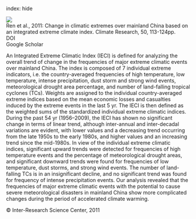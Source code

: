 index: hide

<div class="Citation">
    <div class="Citation-thumb CitationThumb-linked"  data-href="https://doi.org/10.3354/cr01023">
      <img src="https://static.claimspace.cloud/climate-study-static/refs/thumbs/2/Ren_et_al_2011-thumb.png" />
    </div>

  <div class="Citation-body">
    <div class="Citation-text">Ren et al., 2011: Change in climatic extremes over mainland China based on an integrated extreme climate index. <span class="Article-journal">Climate Research, </span><span class="Article-volume">50, </span>113-124pp.</div>
    <div class="Citation-links">
      <div class="CitationLink" data-href="https://doi.org/10.3354/cr01023">
        <div class="CitationLink-icon CitationLink-Doi"></div>
        <div class="CitationLink-text">DOI</div>
      </div>
      <div class="CitationLink" data-href="https://scholar.google.com/scholar?q=10.3354/cr01023">
        <div class="CitationLink-icon CitationLink-Scholar"></div>
        <div class="CitationLink-text">Google Scholar</div>
      </div>
    </div>
  </div>
</div>

An Integrated Extreme Climatic Index (IECI) is defined for analyzing the overall trend of change in the frequencies of major extreme climatic events over mainland China. The index is composed of 7 individual extreme indicators, i.e. the country-averaged frequencies of high temperature, low temperature, intense precipitation, dust storm and strong wind events, meteorological drought area percentage, and number of land-falling tropical cyclones (TCs). Weights are assigned to the individual country-averaged extreme indices based on the mean economic losses and casualties induced by the extreme events in the last 5 yr. The IECI is then defined as the weighted sums of the standardized individual extreme climatic indices. During the past 54 yr (1956–2009), the IECI has shown no significant change in terms of linear trend, although inter-annual and inter-decadal variations are evident, with lower values and a decreasing trend occurring from the late 1950s to the early 1980s, and higher values and an increasing trend since the mid-1980s. In view of the individual extreme climatic indices, significant upward trends were detected for frequencies of high temperature events and the percentage of meteorological drought areas, and significant downward trends were found for frequencies of low temperature, dust storms, and strong wind events. The number of land-falling TCs is in an insignificant decline, and no significant trend was found for frequency of intense precipitation events. Our analysis revealed that the frequencies of major extreme climatic events with the potential to cause severe meteorological disasters in mainland China show more complicated changes during the period of accelerated climate warming.

<div class="Citation-copy">
&copy; Inter-Research Science Center, 2011
</div>